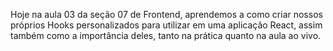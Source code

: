 Hoje na aula 03 da seção 07 de Frontend, aprendemos a como criar nossos próprios Hooks personalizados para utilizar em uma aplicação React, assim também como a importância deles, tanto na prática quanto na aula ao vivo.